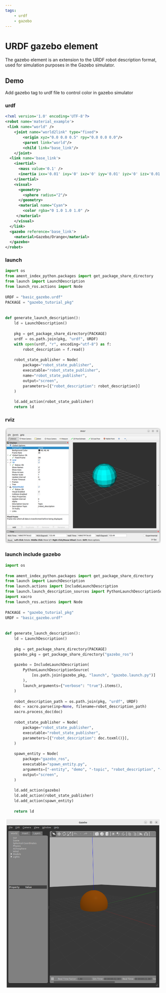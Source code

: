 ```yaml
---
tags:
    - urdf
    - gazebo
---
```


# URDF gazebo element
The gazebo element is an extension to the URDF robot description format, used for simulation purposes in the Gazebo simulator.

## Demo
Add gazebo tag to urdf file to control color in gazebo simulator

### urdf

```xml title="basic_gazebo.urdf" linenums="1" hl_lines="23-25"
<?xml version='1.0' encoding='UTF-8'?>
<robot name='material_example'>
 <link name="world" />
    <joint name="world2link" type="fixed">
        <origin xyz="0.0 0.0 0.5" rpy="0.0 0.0 0.0"/>
        <parent link="world"/>
        <child link="base_link"/>
    </joint>
  <link name='base_link'>
    <inertial>
      <mass value='0.1' />
      <inertia ixx='0.01' ixy='0' ixz='0' iyy='0.01' iyz='0' izz='0.01' />
    </inertial>
    <visual>
      <geometry>
        <sphere radius="2"/>
      </geometry>
      <material name="Cyan">
        <color rgba="0 1.0 1.0 1.0" />
     </material>
    </visual>
  </link>
  <gazebo reference='base_link'>
    <material>Gazebo/Orange</material>
  </gazebo>
</robot>
```

### launch

```python title="urdf_gazebo.launch.py"
import os
from ament_index_python.packages import get_package_share_directory
from launch import LaunchDescription
from launch_ros.actions import Node

URDF = "basic_gazebo.urdf"
PACKAGE = "gazebo_tutorial_pkg"


def generate_launch_description():
    ld = LaunchDescription()

    pkg = get_package_share_directory(PACKAGE)
    urdf = os.path.join(pkg, "urdf", URDF)
    with open(urdf, "r", encoding="utf-8") as f:
        robot_description = f.read()

    robot_state_publisher = Node(
        package="robot_state_publisher",
        executable="robot_state_publisher",
        name="robot_state_publisher",
        output="screen",
        parameters=[{"robot_description": robot_description}]
    )

    ld.add_action(robot_state_publisher)
    return ld
```

### rviz

![](images/rviz_gazebo_element.png)

### launch include gazebo

```python title="urdf_gazebo_include.launch.py"
import os

from ament_index_python.packages import get_package_share_directory
from launch import LaunchDescription
from launch.actions import IncludeLaunchDescription
from launch.launch_description_sources import PythonLaunchDescriptionSource
import xacro
from launch_ros.actions import Node

PACKAGE = "gazebo_tutorial_pkg"
URDF = "basic_gazebo.urdf"


def generate_launch_description():
    ld = LaunchDescription()

    pkg = get_package_share_directory(PACKAGE)
    gazebo_pkg = get_package_share_directory("gazebo_ros")

    gazebo = IncludeLaunchDescription(
        PythonLaunchDescriptionSource(
            [os.path.join(gazebo_pkg, "launch", "gazebo.launch.py")]
        ),
        launch_arguments={"verbose": "true"}.items(),
    )

    robot_description_path = os.path.join(pkg, "urdf", URDF)
    doc = xacro.parse(inp=None, filename=robot_description_path)
    xacro.process_doc(doc)

    robot_state_publisher = Node(
        package="robot_state_publisher",
        executable="robot_state_publisher",
        parameters=[{"robot_description": doc.toxml()}],
    )

    spawn_entity = Node(
        package="gazebo_ros",
        executable="spawn_entity.py",
        arguments=["-entity", "demo", "-topic", "robot_description", "-z", "0.0"],
        output="screen",
    )

    ld.add_action(gazebo)
    ld.add_action(robot_state_publisher)
    ld.add_action(spawn_entity)

    return ld

```


![](images/gazebo_urdf_with_gazebo_element.png)
